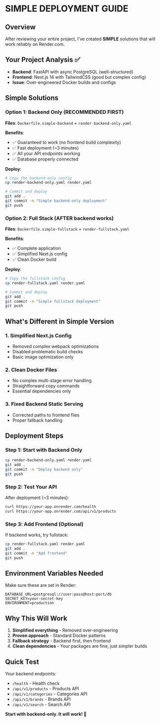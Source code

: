 # SIMPLE DEPLOYMENT GUIDE

## Overview
After reviewing your entire project, I've created **SIMPLE** solutions that will work reliably on Render.com.

## Your Project Analysis ✅
- **Backend**: FastAPI with async PostgreSQL (well-structured)
- **Frontend**: Next.js 14 with TailwindCSS (good but complex config)
- **Issue**: Over-engineered Docker builds and configs

## Simple Solutions

### Option 1: Backend Only (RECOMMENDED FIRST)
**Files**: `Dockerfile.simple-backend` + `render-backend-only.yaml`

**Benefits**:
- ✅ Guaranteed to work (no frontend build complexity)
- ✅ Fast deployment (~3 minutes)
- ✅ All your API endpoints working
- ✅ Database properly connected

**Deploy**:
```bash
# Copy the backend-only config
cp render-backend-only.yaml render.yaml

# Commit and deploy
git add .
git commit -m "Simple backend-only deployment"
git push
```

### Option 2: Full Stack (AFTER backend works)
**Files**: `Dockerfile.simple-fullstack` + `render-fullstack.yaml`

**Benefits**:
- ✅ Complete application
- ✅ Simplified Next.js config
- ✅ Clean Docker build

**Deploy**:
```bash
# Copy the fullstack config
cp render-fullstack.yaml render.yaml

# Commit and deploy
git add .
git commit -m "Simple fullstack deployment"
git push
```

## What's Different in Simple Version

### 1. Simplified Next.js Config
- Removed complex webpack optimizations
- Disabled problematic build checks
- Basic image optimization only

### 2. Clean Docker Files
- No complex multi-stage error handling
- Straightforward copy commands
- Essential dependencies only

### 3. Fixed Backend Static Serving
- Corrected paths to frontend files
- Proper fallback handling

## Deployment Steps

### Step 1: Start with Backend Only
```bash
cp render-backend-only.yaml render.yaml
git add .
git commit -m "Deploy backend only"
git push
```

### Step 2: Test Your API
After deployment (~3 minutes):
```bash
curl https://your-app.onrender.com/health
curl https://your-app.onrender.com/api/v1/products
```

### Step 3: Add Frontend (Optional)
If backend works, try fullstack:
```bash
cp render-fullstack.yaml render.yaml
git add .
git commit -m "Add frontend"
git push
```

## Environment Variables Needed

Make sure these are set in Render:
```
DATABASE_URL=postgresql://user:pass@host:port/db
SECRET_KEY=your-secret-key
ENVIRONMENT=production
```

## Why This Will Work

1. **Simplified everything** - Removed over-engineering
2. **Proven approach** - Standard Docker patterns
3. **Fallback strategy** - Backend first, then frontend
4. **Clean dependencies** - Your packages are fine, just simpler builds

## Quick Test

Your backend endpoints:
- `/health` - Health check
- `/api/v1/products` - Products API
- `/api/v1/categories` - Categories API
- `/api/v1/brands` - Brands API
- `/api/v1/search` - Search API

**Start with backend-only. It will work! 🚀**
